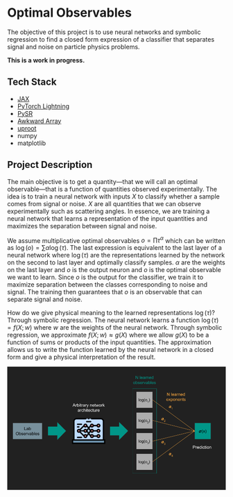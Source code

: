 # Optimal Observables

The objective of this project is to use neural networks and symbolic regression to find a closed form expression of a classifier that separates signal and noise on particle physics problems.

**This is a work in progress.**

## Tech Stack
+ [JAX](https://github.com/google/jax)
+ [PyTorch Lightning](https://github.com/Lightning-AI/lightning)
+ [PySR](https://github.com/MilesCranmer/PySR)
+ [Awkward Array](https://github.com/scikit-hep/awkward)
+ [uproot](https://github.com/scikit-hep/uproot5)
+ numpy
+ matplotlib

## Project Description

The main objective is to get a quantity—that we will call an optimal observable—that is a function of quantities observed experimentally. The idea is to train a neural network with inputs $X$ to classify whether a sample comes from signal or noise. $X$ are all quantities that we can observe experimentally such as scattering angles. In essence, we are training a neural network that learns a representation of the input quantities and maximizes the separation between signal and noise.


We assume multiplicative optimal observables $o = \prod \tau^{\alpha}$ which can be written as $\log(o) = \sum \alpha \log(\tau)$. The last expression is equivalent to the last layer of a neural network where $\log(\tau)$ are the representations learned by the network on the second to last layer and optimally classify samples. $\alpha$ are the weights on the last layer and $o$ is the output neuron and $o$ is the optimal observable we want to learn. Since $o$ is the output for the classifier, we train it to maximize separation between the classes corresponding to noise and signal. The training then guarantees that $o$ is an observable that can separate signal and noise. 

How do we give physical meaning to the learned representations $\log(\tau)$? Through symbolic regression. The neural network learns a function $\log(\tau) = f(X; w)$ where $w$ are the weights of the neural network. Through symbolic regression, we approximate $f(X; w) \approx g(X)$ where we allow $g(X)$ to be a function of sums or products of the input quantities. The approximation allows us to write the function learned by the neural network in a closed form and give a physical interpretation of the result.

![architecture_diagram](./docs/images/project_diagram.png)